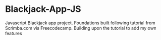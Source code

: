 # Blackjack-App-JS
Javascript Blackjack app project.
Foundations built following tutorial from Scrimba.com via Freecodecamp.
Building upon the tutorial to add my own features
